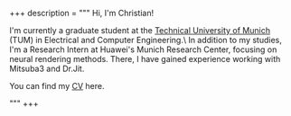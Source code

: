 +++
description = """
Hi, I'm Christian!


I'm currently a graduate student at the
[Technical University of Munich](https://www.tum.de/) (TUM) in Electrical and
Computer Engineering.\\
In addition to my studies, I'm a Research Intern at Huawei's Munich
Research Center, focusing on neural rendering methods. There, I have
gained experience working with Mitsuba3 and Dr.Jit.


You can find my
[CV](https://github.com/DoeringChristian/CV/blob/main/main.pdf?raw=true)
here.

"""
+++
